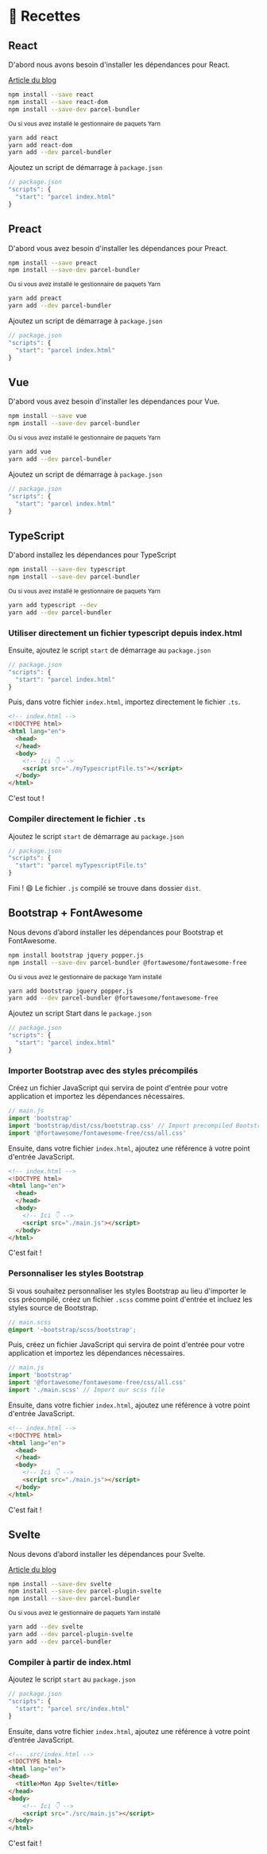 # 🍰 Recettes

## React

D'abord nous avons besoin d'installer les dépendances pour React.

[Article du blog](http://blog.jakoblind.no/react-parcel/)

```bash
npm install --save react
npm install --save react-dom
npm install --save-dev parcel-bundler
```

<sub>Ou si vous avez installé le gestionnaire de paquets Yarn</sub>

```bash
yarn add react
yarn add react-dom
yarn add --dev parcel-bundler
```

Ajoutez un script de démarrage à `package.json`

```javascript
// package.json
"scripts": {
  "start": "parcel index.html"
}
```

## Preact

D'abord vous avez besoin d'installer les dépendances pour Preact.

```bash
npm install --save preact
npm install --save-dev parcel-bundler
```

<sub>Ou si vous avez installé le gestionnaire de paquets Yarn</sub>

```bash
yarn add preact
yarn add --dev parcel-bundler
```

Ajoutez un script de démarrage à `package.json`

```javascript
// package.json
"scripts": {
  "start": "parcel index.html"
}
```

## Vue

D'abord vous avez besoin d'installer les dépendances pour Vue.

```bash
npm install --save vue
npm install --save-dev parcel-bundler
```

<sub>Ou si vous avez installé le gestionnaire de paquets Yarn</sub>

```bash
yarn add vue
yarn add --dev parcel-bundler
```

Ajoutez un script de démarrage à `package.json`

```javascript
// package.json
"scripts": {
  "start": "parcel index.html"
}
```

## TypeScript

D'abord installez les dépendances pour TypeScript

```bash
npm install --save-dev typescript
npm install --save-dev parcel-bundler
```

<sub>Ou si vous avez installé le gestionnaire de paquets Yarn</sub>

```bash
yarn add typescript --dev
yarn add --dev parcel-bundler
```

### Utiliser directement un fichier typescript depuis index.html

Ensuite, ajoutez le script `start` de démarrage au `package.json`

```javascript
// package.json
"scripts": {
  "start": "parcel index.html"
}
```

Puis, dans votre fichier `index.html`, importez directement le fichier `.ts`.

```html
<!-- index.html -->
<!DOCTYPE html>
<html lang="en">
  <head>
  </head>
  <body>
    <!-- Ici 👇 -->
    <script src="./myTypescriptFile.ts"></script>
  </body>
</html>
```

C'est tout !

### Compiler directement le fichier `.ts`

Ajoutez le script `start` de démarrage au `package.json`

```javascript
// package.json
"scripts": {
  "start": "parcel myTypescriptFile.ts"
}
```

Fini ! 😄 Le fichier `.js` compilé se trouve dans dossier `dist`.

## Bootstrap + FontAwesome

Nous devons d’abord installer les dépendances pour Bootstrap et FontAwesome.

```bash
npm install bootstrap jquery popper.js
npm install --save-dev parcel-bundler @fortawesome/fontawesome-free
```

<sub>Ou si vous avez le gestionnaire de package Yarn installé</sub>

```bash
yarn add bootstrap jquery popper.js
yarn add --dev parcel-bundler @fortawesome/fontawesome-free
```

Ajoutez un script Start dans le `package.json`

```javascript
// package.json
"scripts": {
  "start": "parcel index.html"
}
```

### Importer Bootstrap avec des styles précompilés

Créez un fichier JavaScript qui servira de point d'entrée pour votre application et importez les dépendances nécessaires.

```javascript
// main.js
import 'bootstrap'
import 'bootstrap/dist/css/bootstrap.css' // Import precompiled Bootstrap css
import '@fortawesome/fontawesome-free/css/all.css'
```

Ensuite, dans votre fichier `index.html`, ajoutez une référence à votre point d'entrée JavaScript.

```html
<!-- index.html -->
<!DOCTYPE html>
<html lang="en">
  <head>
  </head>
  <body>
    <!-- Ici 👇 -->
    <script src="./main.js"></script>
  </body>
</html>
```

C'est fait !

### Personnaliser les styles Bootstrap

Si vous souhaitez personnaliser les styles Bootstrap au lieu d'importer le css précompilé, créez un fichier `.scss` comme point d'entrée et incluez les styles source de Bootstrap.

```scss
// main.scss
@import '~bootstrap/scss/bootstrap';
```

Puis, créez un fichier JavaScript qui servira de point d'entrée pour votre application et importez les dépendances nécessaires.

```javascript
// main.js
import 'bootstrap'
import '@fortawesome/fontawesome-free/css/all.css'
import './main.scss' // Import our scss file
```

Ensuite, dans votre fichier `index.html`, ajoutez une référence à votre point d'entrée JavaScript.

```html
<!-- index.html -->
<!DOCTYPE html>
<html lang="en">
  <head>
  </head>
  <body>
    <!-- Ici 👇 -->
    <script src="./main.js"></script>
  </body>
</html>
```

C'est fait !

## Svelte

Nous devons d’abord installer les dépendances pour Svelte.

[Article du blog](https://dev.to/alexparra/basic-svelte-app-with-parcel-30i5)

```bash
npm install --save-dev svelte
npm install --save-dev parcel-plugin-svelte
npm install --save-dev parcel-bundler
```

<sub>Ou si vous avez le gestionnaire de paquets Yarn installé</sub>

```bash
yarn add --dev svelte
yarn add --dev parcel-plugin-svelte
yarn add --dev parcel-bundler
```

### Compiler à partir de index.html

Ajoutez le script `start` au `package.json`

```javascript
// package.json
"scripts": {
  "start": "parcel src/index.html"
}
```

Ensuite, dans votre fichier `index.html`, ajoutez une référence à votre point d’entrée JavaScript.

```html
<!-- .src/index.html -->
<!DOCTYPE html>
<html lang="en">
<head>
  <title>Mon App Svelte</title>
</head>
<body>
    <!-- Ici 👇 -->
    <script src="./src/main.js"></script>
</body>
</html>
```

C'est fait !
